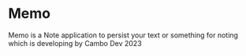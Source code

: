 # Memo

Memo is a Note application to persist your text or something for noting which is developing by Cambo Dev 2023

